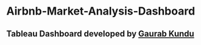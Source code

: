 # Airbnb-Market-Analysis-Dashboard

## Tableau Dashboard developed by [Gaurab Kundu](https://www.linkedin.com/in/gaurab-kundu/)
